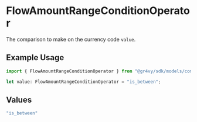 # FlowAmountRangeConditionOperator

The comparison to make on the currency code `value`.

## Example Usage

```typescript
import { FlowAmountRangeConditionOperator } from "@gr4vy/sdk/models/components";

let value: FlowAmountRangeConditionOperator = "is_between";
```

## Values

```typescript
"is_between"
```